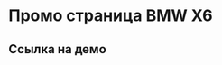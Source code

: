 # Промо страница BMW X6

## Ссылка на демо

[перейти на github pages]: https://kombat-fml.github.io/promoBMW/
